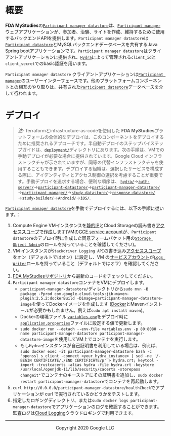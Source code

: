 <!--
 Copyright 2020 Google LLC
 Use of this source code is governed by an MIT-style
 license that can be found in the LICENSE file or at
 https://opensource.org/licenses/MIT.
-->

# 概要
**FDA MyStudies**の[`Participant manager datastore`](/participant-manager-datastore/)は、[`Participant manager`](/participant-manager/)ウェブアプリケーションが、参加者、治験、サイトを作成、維持するために使用するバックエンドAPIを提供します。`Participant manager datastore`は[`Participant datastore`](/participant-datastore/)とMySQLバックエンドデータベースを共有するJava Spring bootアプリケーションです。`Participant manager datastore`はクライアントアプリケーションに提供され、[`Hydra`](/hydra/)によって管理される`client_id`と`client_secret`でのbasic認証を用います。
 
`Participant manager datastore` クライアントアプリケーションは[`Participant manager`](/participant-manager/)のユーザーインターフェースです。他のプラットフォームコンポーネントとの相互のやり取りは、共有された[`Participant datastore`](/participant-datastore/)データベースを介して行われます。

# デプロイ
> **_注:_** Terraformとinfrastructure-as-codeを使用した **FDA MyStudies**プラットフォームの全体的なデプロイは、このコンポーネントをデプロイするために推奨されるアプローチです。半自動デプロイのステップバイステップガイドは、[`deployment/`](/deployment)ディレクトリにあります。次の手順は、VMでの手動デプロイが必要な場合に提供されています。Google Cloud インフラストラクチャが示されていますが、同等の代替インフラストラクチャを使用することもできます。デプロイする組織は、選択したサービスを構成する際に、アイデンティティとアクセス制御の選択を考慮することが重要です。手動デプロイを追求する場合、便利な順序は、 [`hydra/`](/hydra)&rarr;[`auth-server/`](/auth-server/)&rarr;[`participant-datastore/`](/participant-datastore/)&rarr;[`participant-manager-datastore/`](/participant-manager-datastore/)&rarr;[`participant-manager/`](/participant-manager/)&rarr;[`study-datastore/`](/study-datastore/)&rarr;[`response-datastore/`](/response-datastore/)&rarr;[`study-builder/`](/study-builder/)&rarr;[`Android/`](/Android/)&rarr;[`iOS/`](/iOS/).
 
[`Participant manager datastore`](/participant-manager-datastore/)を手動でデプロイするには、以下の手順に従います。：
1. Compute Engine VMインスタンスを[静的IP](https://cloud.google.com/compute/docs/ip-addresses/reserve-static-internal-ip-address)とCloud Storageの読み書き[アクセススコープ](https://cloud.google.com/compute/docs/access/service-accounts#accesscopesiam)で[作成](https://cloud.google.com/compute/docs/instances/create-start-instance)します(VMの[GCE service account](https://cloud.google.com/compute/docs/access/service-accounts#default_service_account)が、`Participant datastore`のデプロイ時に作成した同意フォームバケット用の[`Storage Object Admin`](https://cloud.google.com/storage/docs/access-control/iam-roles)のロールを持っていることを確認してください)。
1. VM インスタンスが`Stackdriver Logging API`の書き込み[アクセススコープ](https://cloud.google.com/compute/docs/access/service-accounts#accesscopesiam)をオン（デフォルトではオン）に設定し、VM の[サービスアカウント](https://cloud.google.com/compute/docs/access/service-accounts#default_service_account)が[`Logs Writer`](https://cloud.google.com/logging/docs/access-control)ロールを持っていること（デフォルトではオフ）を確認してください。
1. [FDA MyStudiesリポジトリ](https://github.com/GoogleCloudPlatform/fda-mystudies/)から最新のコードをチェックしてください。
1. `Participant manager datastore`コンテナをVMにデプロイします。
    -    `participant-manager-datastore/`ディレクトリから`sudo mvn -B package -Pprod com.google.cloud.tools:jib-maven-plugin:2.5.2:dockerBuild -Dimage=participant-manager-datastore-image`を使ってDockerイメージを作成します
    ([Docker](https://docs.docker.com/engine/install/debian/)とMavenインストールが必要かもしれません。例えば`sudo apt install maven`)。
    -    Dockerの環境ファイル [`variables.env`](variables.env)をデプロイ時に[`application.properties`](participant-manager-service/src/main/resources/application.properties)ファイルに設定する値で更新します。
    -    `sudo docker run --detach --env-file variables.env -p 80:8080 --name participant-manager-datastore participant-manager-datastore-image`を使用してVM上でコンテナを実行します。
    -    もし`Hydra`インスタンスが自己証明書を利用している場合は、例えば、`sudo docker exec -it participant-manager-datastore bash -c "openssl s_client -connect <your_hydra_instance> | sed -ne '/-BEGIN CERTIFICATE/,/END CERTIFICATE/p' > hydra.crt; keytool -import -trustcacerts -alias hydra -file hydra.crt -keystore /usr/local/openjdk-11/lib/security/cacerts -storepass changeit"`でコンテナのキーストアにその証明書を追加し、`sudo docker restart participant-manager-datastore`でコンテナを再起動します。
1. `curl http://0.0.0.0/participant-manager-datastore/healthCheck`でアプリケーションが curl で実行されているかどうかをテストします。 
1. 指定したロギングディレクトリ、または`sudo docker logs participant-manager-datastore`でアプリケーションのログを確認することができます。監査ログは[Cloud Logging](https://cloud.google.com/logging)クラウドロギングで利用できます。

***
<p align="center">Copyright 2020 Google LLC</p>
